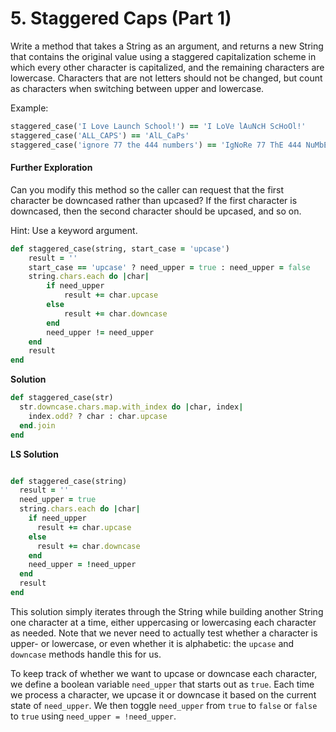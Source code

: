# 5. Staggered Caps (Part 1)

Write a method that takes a String as an argument, and returns a new String that contains the original value using a staggered capitalization scheme in which every other character is capitalized, and the remaining characters are lowercase. Characters that are not letters should not be changed, but count as characters when switching between upper and lowercase.

Example:

```ruby
staggered_case('I Love Launch School!') == 'I LoVe lAuNcH ScHoOl!'
staggered_case('ALL_CAPS') == 'AlL_CaPs'
staggered_case('ignore 77 the 444 numbers') == 'IgNoRe 77 ThE 444 NuMbErS'
```

#### Further Exploration

Can you modify this method so the caller can request that the first character be downcased rather than upcased? If the first character is downcased, then the second character should be upcased, and so on.

Hint: Use a keyword argument.

```ruby
def staggered_case(string, start_case = 'upcase')
    result = ''
    start_case == 'upcase' ? need_upper = true : need_upper = false
    string.chars.each do |char|
        if need_upper
            result += char.upcase
        else
            result += char.downcase
        end
        need_upper != need_upper
    end
    result
end
```



**Solution**

```ruby
def staggered_case(str)
  str.downcase.chars.map.with_index do |char, index| 
    index.odd? ? char : char.upcase
  end.join
end
```

**LS Solution**

```ruby

def staggered_case(string)
  result = ''
  need_upper = true
  string.chars.each do |char|
    if need_upper
      result += char.upcase
    else
      result += char.downcase
    end
    need_upper = !need_upper
  end
  result
end
```

This solution simply iterates through the String while building another String one character at a time, either uppercasing or lowercasing each character as needed. Note that we never need to actually test whether a character is upper- or lowercase, or even whether it is alphabetic: the `upcase` and `downcase` methods handle this for us.

To keep track of whether we want to upcase or downcase each character, we define a boolean variable `need_upper` that starts out as `true`. Each time we process a character, we upcase it or downcase it based on the current state of `need_upper`. We then toggle `need_upper` from `true` to `false` or `false` to `true` using `need_upper = !need_upper`.